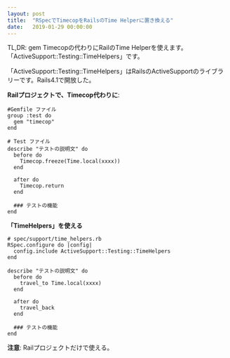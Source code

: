 ```yaml
---
layout: post
title:  "RSpecでTimecopをRailsのTime Helperに置き換える"
date:   2019-01-29 00:00:00
---
```

TL,DR:  gem Timecopの代わりにRailのTime Helperを使えます。「ActiveSupport::Testing::TimeHelpers」です。

「ActiveSupport::Testing::TimeHelpers」はRailsのActiveSupportのライブラリーです。Rails4.1で開放した。  

**Railプロジェクトで、Timecop代わりに**:
```
#Gemfile ファイル
group :test do
  gem "timecop"
end

# Test ファイル
describe "テストの説明文" do
  before do
    Timecop.freeze(Time.local(xxxx))
  end

  after do
    Timecop.return
  end
  
  ### テストの機能
end
```

**「TimeHelpers」を使える**

```
# spec/support/time_helpers.rb
RSpec.configure do |config|
  config.include ActiveSupport::Testing::TimeHelpers
end

describe "テストの説明文" do
  before do
    travel_to Time.local(xxxx)
  end

  after do
    travel_back
  end

  ### テストの機能
end
```

**注意**: Railプロジェクトだけで使える。
